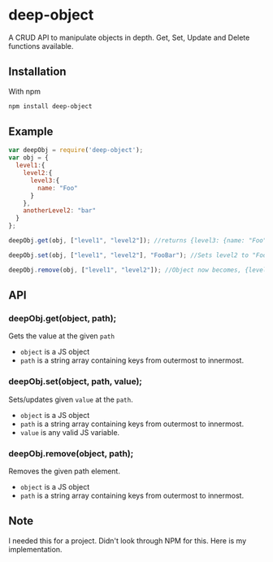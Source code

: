 # deep-object
A CRUD API to manipulate objects in depth. Get, Set, Update and Delete functions available.

## Installation
With npm
```bash
npm install deep-object
```

## Example

```js
var deepObj = require('deep-object');
var obj = {
  level1:{
    level2:{
      level3:{
        name: "Foo"
      }
    },
    anotherLevel2: "bar"
  }
};

deepObj.get(obj, ["level1", "level2"]); //returns {level3: {name: "Foo"}}

deepObj.set(obj, ["level1", "level2"], "FooBar"); //Sets level2 to "FooBar"

deepObj.remove(obj, ["level1", "level2"]); //Object now becomes, {level1: {}}
```

## API

### deepObj.get(object, path);

Gets the value at the given `path`
- `object` is a JS object
- `path` is a string array containing keys from outermost to innermost.

### deepObj.set(object, path, value);

Sets/updates given `value` at the `path`.
- `object` is a JS object
- `path` is a string array containing keys from outermost to innermost.
- `value` is any valid JS variable.

### deepObj.remove(object, path);

Removes the given path element.
- `object` is a JS object
- `path` is a string array containing keys from outermost to innermost.

## Note
I needed this for a project. Didn't look through NPM for this. Here is my implementation.
